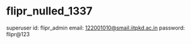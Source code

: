 # flipr_nulled_1337


superuser
id: flipr_admin
email: 122001010@smail.iitpkd.ac.in
password: flipr@123